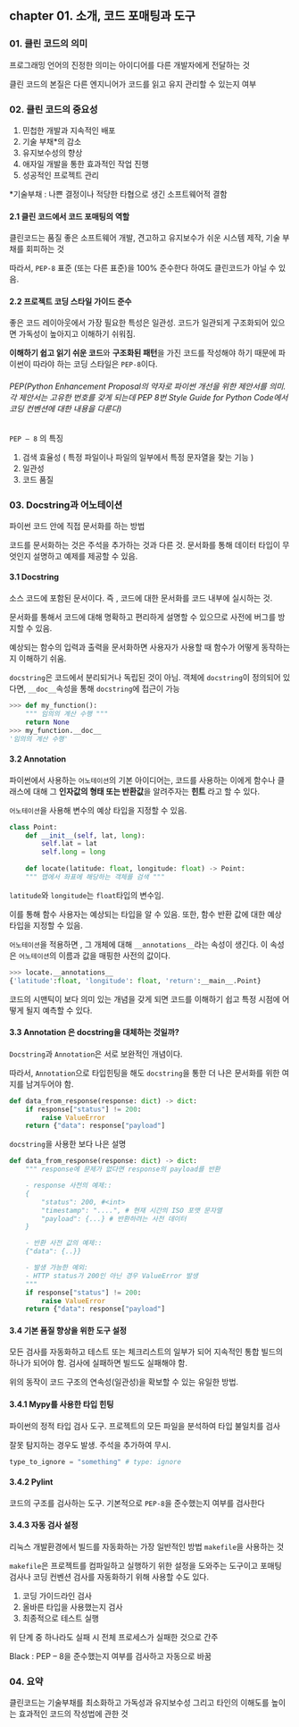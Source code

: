 ##  chapter 01. 소개, 코드 포매팅과 도구

 ### 01. 클린 코드의 의미

프로그래밍 언어의 진정한 의미는 아이디어를 다른 개발자에게 전달하는 것

클린 코드의 본질은 다른 엔지니어가 코드를 읽고 유지 관리할 수 있는지 여부

### 02. 클린 코드의 중요성

1.  민첩한 개발과 지속적인 배포
2. 기술 부채*의 감소
3. 유지보수성의 향상
4. 애자일 개발을 통한 효과적인 작업 진행
5. 성공적인 프로젝트 관리

*기술부채 : 나쁜 결정이나 적당한 타협으로 생긴 소프트웨어적 결함
#### 2.1 클린 코드에서 코드 포매팅의 역할
클린코드는 품질 좋은 소프트웨어 개발, 견고하고 유지보수가 쉬운 시스템 제작, 기술 부채를 회피하는 것

따라서, `PEP-8` 표준 (또는 다른 표준)을 100% 준수한다 하여도 클린코드가 아닐 수 있음.


#### 2.2 프로젝트 코딩 스타일 가이드 준수
좋은 코드 레이아웃에서 가장 필요한 특성은 일관성. 코드가 일관되게 구조화되어 있으면 가독성이 높아지고 이해하기 쉬워짐.

**이해하기 쉽고 읽기 쉬운 코드**와  **구조화된 패턴**을 가진 코드를 작성해야 하기 때문에 파이썬이 따라야 하는 코딩 스타일은 `PEP-8`이다.

###### PEP(Python Enhancement Proposal의 약자로 파이썬 개선을 위한 제안서를 의미. 각 제안서는 고유한 번호를 갖게 되는데 PEP 8번 Style Guide for Python Code에서 코딩 컨벤션에 대한 내용을 다룬다)

`PEP – 8` 의 특징
		
1. 검색 효율성 ( 특정 파일이나 파일의 일부에서 특정 문자열을 찾는 기능 )
2. 일관성 
3.  코드 품질

### 03. Docstring과 어노테이션 

파이썬 코드 안에 직접 문서화를 하는 방법

코드를 문서화하는 것은 주석을 추가하는 것과 다른 것. 문서화를 통해 데이터 타입이 무엇인지 설명하고 예제를 제공할 수 있음.

#### 3.1 Docstring

소스 코드에 포함된 문서이다. 즉 , 코드에 대한 문서화를 코드 내부에 실시하는 것.

문서화를 통해서 코드에 대해 명확하고 편리하게 설명할 수 있으므로 사전에 버그를 방지할 수 있음.

예상되는 함수의 입력과 출력을 문서화하면 사용자가 사용할 때 함수가 어떻게 동작하는 지 이해하기 쉬움.

`docstring`은 코드에서 분리되거나 독립된 것이 아님. 객체에 `docstring`이 정의되어 있다면,  `__doc__`속성을 통해 `docstring`에 접근이 가능
```python
>>> def my_function():
	""" 임의의 계산 수행 """
	return None
>>> my_function.__doc__
'임의의 계산 수행'
```
#### 3.2  Annotation
파이썬에서 사용하는 `어노테이션`의 기본 아이디어는, 코드를 사용하는 이에게 함수나 클래스에 대해 그 **인자값의 형태 또는 반환값**을 알려주자는 **힌트** 라고 할 수 있다.

`어노테이션`을 사용해 변수의 예상 타입을 지정할 수 있음.
```python
class Point:
	def __init__(self, lat, long):
		self.lat = lat
		self.long = long
	
	def locate(latitude: float, longitude: float) -> Point:
	""" 맵에서 좌표에 해당하는 객체를 검색 """
```
`latitude`와 `longitude`는 `float`타입의 변수임. 

이를 통해 함수 사용자는 예상되는 타입을 알 수 있음. 또한, 함수 반환 값에 대한 예상 타입을 지정할 수 있음.

`어노테이션`을 적용하면 , 그 개체에 대해 `__annotations__`라는 속성이 생긴다. 이 속성은 `어노테이션`의 이름과 값을 매핑한 사전의 값이다.
```python
>>> locate.__annotations__
{'latitude':float, 'longitude': float, 'return':__main__.Point}
```
코드의 시맨틱이 보다 의미 있는 개념을 갖게 되면 코드를 이해하기 쉽고 특정 시점에 어떻게 될지 예측할 수 있다.

#### 3.3 Annotation 은 docstring을 대체하는 것일까?
`Docstring`과 `Annotation`은 서로 보완적인 개념이다. 

따라서, `Annotation`으로 타입힌팅을 해도 `docstring`을 통한 더 나은 문서화를 위한 여지를 남겨두어야 함.
```python
def data_from_response(response: dict) -> dict:
	if response["status"] != 200:
		raise ValueError
	return {"data": response["payload"]
```
`docstring`을 사용한 보다 나은 설명
```python
def data_from_response(response: dict) -> dict:
	""" response에 문제가 없다면 response의 payload를 반환

	- response 사전의 예제::
	{
		"status": 200, #<int>
		"timestamp": "....", # 현재 시간의 ISO 포맷 문자열
		"payload": {...} # 반환하려는 사전 데이터
	}

	- 반환 사전 값의 예제::
	{"data": {..}}

	- 발생 가능한 예외:
	- HTTP status가 200인 아닌 경우 ValueError 발생
	"""
	if response["status"] != 200:
		raise ValueError
	return {"data": response["payload"]

```
#### 3.4 기본 품질 향상을 위한 도구 설정

모든 검사를 자동화하고 테스트 또는 체크리스트의 일부가 되어 지속적인 통합 빌드의 하나가 되어야 함. 검사에 실패하면 빌드도 실패해야 함.  

위의 동작이 코드 구조의 연속성(일관성)을 확보할 수 있는 유일한 방법.

#### 3.4.1 Mypy를 사용한 타입 힌팅

파이썬의 정적 타입 검사 도구. 프로젝트의 모든 파일을 분석하여 타입 불일치를 검사

잘못 탐지하는 경우도 발생. 주석을 추가하여 무시.

```python
type_to_ignore = "something" # type: ignore
```
#### 3.4.2 Pylint

코드의 구조를 검사하는 도구. 기본적으로 `PEP-8`을 준수했는지 여부를 검사한다

#### 3.4.3 자동 검사 설정

리눅스 개발환경에서 빌드를 자동화하는 가장 일반적인 방법 `makefile`을 사용하는 것

`makefile`은 프로젝트를 컴파일하고 실행하기 위한 설정을 도와주는 도구이고 포매팅 검사나 코딩 컨벤션 검사를 자동화하기 위해 사용할 수도 있다.

  1. 코딩 가이드라인 검사
  2. 올바른 타입을 사용했는지 검사
  3. 최종적으로 테스트 실행
  
  위 단계 중 하나라도 실패 시 전체 프로세스가 실패한 것으로 간주
  
Black : PEP – 8을 준수했는지 여부를 검사하고 자동으로 바꿈

### 04. 요약

클린코드는 기술부채를 최소화하고 가독성과 유지보수성 그리고 타인의 이해도를 높이는 효과적인 코드의 작성법에 관한 것
